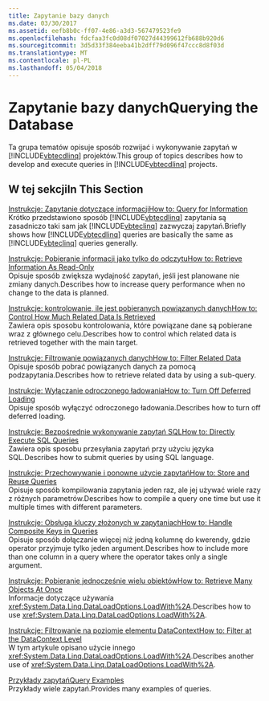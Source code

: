 ```yaml
---
title: Zapytanie bazy danych
ms.date: 03/30/2017
ms.assetid: eefb8b0c-ff07-4e86-a3d3-567479523fe9
ms.openlocfilehash: fdcfaa3fc0d08df07027d44399612fb688b920d6
ms.sourcegitcommit: 3d5d33f384eeba41b2dff79d096f47ccc8d8f03d
ms.translationtype: MT
ms.contentlocale: pl-PL
ms.lasthandoff: 05/04/2018
---
```

# <a name="querying-the-database"></a><span data-ttu-id="eac8c-102">Zapytanie bazy danych</span><span class="sxs-lookup"><span data-stu-id="eac8c-102">Querying the Database</span></span>
<span data-ttu-id="eac8c-103">Ta grupa tematów opisuje sposób rozwijać i wykonywanie zapytań w [!INCLUDE[vbtecdlinq](../../../../../../includes/vbtecdlinq-md.md)] projektów.</span><span class="sxs-lookup"><span data-stu-id="eac8c-103">This group of topics describes how to develop and execute queries in [!INCLUDE[vbtecdlinq](../../../../../../includes/vbtecdlinq-md.md)] projects.</span></span>  
  
## <a name="in-this-section"></a><span data-ttu-id="eac8c-104">W tej sekcji</span><span class="sxs-lookup"><span data-stu-id="eac8c-104">In This Section</span></span>  
 [<span data-ttu-id="eac8c-105">Instrukcje: Zapytanie dotyczące informacji</span><span class="sxs-lookup"><span data-stu-id="eac8c-105">How to: Query for Information</span></span>](../../../../../../docs/framework/data/adonet/sql/linq/how-to-query-for-information.md)  
 <span data-ttu-id="eac8c-106">Krótko przedstawiono sposób [!INCLUDE[vbtecdlinq](../../../../../../includes/vbtecdlinq-md.md)] zapytania są zasadniczo taki sam jak [!INCLUDE[vbteclinq](../../../../../../includes/vbteclinq-md.md)] zazwyczaj zapytań.</span><span class="sxs-lookup"><span data-stu-id="eac8c-106">Briefly shows how [!INCLUDE[vbtecdlinq](../../../../../../includes/vbtecdlinq-md.md)] queries are basically the same as [!INCLUDE[vbteclinq](../../../../../../includes/vbteclinq-md.md)] queries generally.</span></span>  
  
 [<span data-ttu-id="eac8c-107">Instrukcje: Pobieranie informacji jako tylko do odczytu</span><span class="sxs-lookup"><span data-stu-id="eac8c-107">How to: Retrieve Information As Read-Only</span></span>](../../../../../../docs/framework/data/adonet/sql/linq/how-to-retrieve-information-as-read-only.md)  
 <span data-ttu-id="eac8c-108">Opisuje sposób zwiększa wydajność zapytań, jeśli jest planowane nie zmiany danych.</span><span class="sxs-lookup"><span data-stu-id="eac8c-108">Describes how to increase query performance when no change to the data is planned.</span></span>  
  
 [<span data-ttu-id="eac8c-109">Instrukcje: kontrolowanie, ile jest pobieranych powiązanych danych</span><span class="sxs-lookup"><span data-stu-id="eac8c-109">How to: Control How Much Related Data Is Retrieved</span></span>](../../../../../../docs/framework/data/adonet/sql/linq/how-to-control-how-much-related-data-is-retrieved.md)  
 <span data-ttu-id="eac8c-110">Zawiera opis sposobu kontrolowania, które powiązane dane są pobierane wraz z głównego celu.</span><span class="sxs-lookup"><span data-stu-id="eac8c-110">Describes how to control which related data is retrieved together with the main target.</span></span>  
  
 [<span data-ttu-id="eac8c-111">Instrukcje: Filtrowanie powiązanych danych</span><span class="sxs-lookup"><span data-stu-id="eac8c-111">How to: Filter Related Data</span></span>](../../../../../../docs/framework/data/adonet/sql/linq/how-to-filter-related-data.md)  
 <span data-ttu-id="eac8c-112">Opisuje sposób pobrać powiązanych danych za pomocą podzapytania.</span><span class="sxs-lookup"><span data-stu-id="eac8c-112">Describes how to retrieve related data by using a sub-query.</span></span>  
  
 [<span data-ttu-id="eac8c-113">Instrukcje: Wyłączanie odroczonego ładowania</span><span class="sxs-lookup"><span data-stu-id="eac8c-113">How to: Turn Off Deferred Loading</span></span>](../../../../../../docs/framework/data/adonet/sql/linq/how-to-turn-off-deferred-loading.md)  
 <span data-ttu-id="eac8c-114">Opisuje sposób wyłączyć odroczonego ładowania.</span><span class="sxs-lookup"><span data-stu-id="eac8c-114">Describes how to turn off deferred loading.</span></span>  
  
 [<span data-ttu-id="eac8c-115">Instrukcje: Bezpośrednie wykonywanie zapytań SQL</span><span class="sxs-lookup"><span data-stu-id="eac8c-115">How to: Directly Execute SQL Queries</span></span>](../../../../../../docs/framework/data/adonet/sql/linq/how-to-directly-execute-sql-queries.md)  
 <span data-ttu-id="eac8c-116">Zawiera opis sposobu przesyłania zapytań przy użyciu języka SQL.</span><span class="sxs-lookup"><span data-stu-id="eac8c-116">Describes how to submit queries by using SQL language.</span></span>  
  
 [<span data-ttu-id="eac8c-117">Instrukcje: Przechowywanie i ponowne użycie zapytań</span><span class="sxs-lookup"><span data-stu-id="eac8c-117">How to: Store and Reuse Queries</span></span>](../../../../../../docs/framework/data/adonet/sql/linq/how-to-store-and-reuse-queries.md)  
 <span data-ttu-id="eac8c-118">Opisuje sposób kompilowania zapytania jeden raz, ale jej używać wiele razy z różnych parametrów.</span><span class="sxs-lookup"><span data-stu-id="eac8c-118">Describes how to compile a query one time but use it multiple times with different parameters.</span></span>  
  
 [<span data-ttu-id="eac8c-119">Instrukcje: Obsługa kluczy złożonych w zapytaniach</span><span class="sxs-lookup"><span data-stu-id="eac8c-119">How to: Handle Composite Keys in Queries</span></span>](../../../../../../docs/framework/data/adonet/sql/linq/how-to-handle-composite-keys-in-queries.md)  
 <span data-ttu-id="eac8c-120">Opisuje sposób dołączanie więcej niż jedną kolumnę do kwerendy, gdzie operator przyjmuje tylko jeden argument.</span><span class="sxs-lookup"><span data-stu-id="eac8c-120">Describes how to include more than one column in a query where the operator takes only a single argument.</span></span>  
  
 [<span data-ttu-id="eac8c-121">Instrukcje: Pobieranie jednocześnie wielu obiektów</span><span class="sxs-lookup"><span data-stu-id="eac8c-121">How to: Retrieve Many Objects At Once</span></span>](../../../../../../docs/framework/data/adonet/sql/linq/how-to-retrieve-many-objects-at-once.md)  
 <span data-ttu-id="eac8c-122">Informacje dotyczące używania <xref:System.Data.Linq.DataLoadOptions.LoadWith%2A>.</span><span class="sxs-lookup"><span data-stu-id="eac8c-122">Describes how to use <xref:System.Data.Linq.DataLoadOptions.LoadWith%2A>.</span></span>  
  
 [<span data-ttu-id="eac8c-123">Instrukcje: Filtrowanie na poziomie elementu DataContext</span><span class="sxs-lookup"><span data-stu-id="eac8c-123">How to: Filter at the DataContext Level</span></span>](../../../../../../docs/framework/data/adonet/sql/linq/how-to-filter-at-the-datacontext-level.md)  
 <span data-ttu-id="eac8c-124">W tym artykule opisano użycie innego <xref:System.Data.Linq.DataLoadOptions.LoadWith%2A>.</span><span class="sxs-lookup"><span data-stu-id="eac8c-124">Describes another use of <xref:System.Data.Linq.DataLoadOptions.LoadWith%2A>.</span></span>  
  
 [<span data-ttu-id="eac8c-125">Przykłady zapytań</span><span class="sxs-lookup"><span data-stu-id="eac8c-125">Query Examples</span></span>](../../../../../../docs/framework/data/adonet/sql/linq/query-examples.md)  
 <span data-ttu-id="eac8c-126">Przykłady wiele zapytań.</span><span class="sxs-lookup"><span data-stu-id="eac8c-126">Provides many examples of queries.</span></span>
